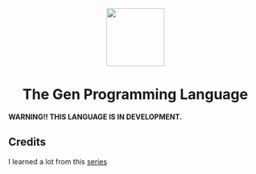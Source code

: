 <div align="center">
    <img width="115px" src="https://user-images.githubusercontent.com/60306074/148671204-b759cf4b-dada-483b-80f5-7bc24efc49e5.png">
    <h1>The Gen Programming Language</h1>
</div>

**WARNING!! THIS LANGUAGE IS IN DEVELOPMENT.**


## Credits
I learned a lot from this [series](https://ruslanspivak.com/lsbasi-part1/)
